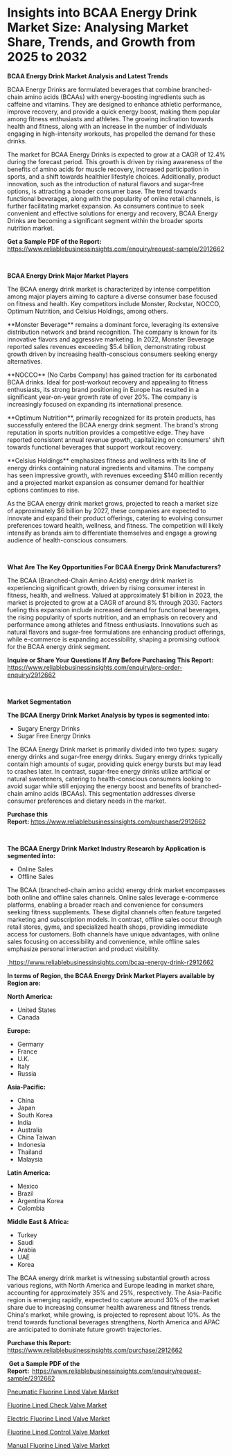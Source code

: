 <p><h1>Insights into BCAA Energy Drink Market Size: Analysing Market Share, Trends, and Growth from 2025 to 2032</h1></p><p><strong>BCAA Energy Drink Market Analysis and Latest Trends</strong></p>
<p><p>BCAA Energy Drinks are formulated beverages that combine branched-chain amino acids (BCAAs) with energy-boosting ingredients such as caffeine and vitamins. They are designed to enhance athletic performance, improve recovery, and provide a quick energy boost, making them popular among fitness enthusiasts and athletes. The growing inclination towards health and fitness, along with an increase in the number of individuals engaging in high-intensity workouts, has propelled the demand for these drinks. </p><p>The market for BCAA Energy Drinks is expected to grow at a CAGR of 12.4% during the forecast period. This growth is driven by rising awareness of the benefits of amino acids for muscle recovery, increased participation in sports, and a shift towards healthier lifestyle choices. Additionally, product innovation, such as the introduction of natural flavors and sugar-free options, is attracting a broader consumer base. The trend towards functional beverages, along with the popularity of online retail channels, is further facilitating market expansion. As consumers continue to seek convenient and effective solutions for energy and recovery, BCAA Energy Drinks are becoming a significant segment within the broader sports nutrition market.</p></p>
<p><strong>Get a Sample PDF of the Report:&nbsp;</strong> <a href="https://www.reliablebusinessinsights.com/enquiry/request-sample/2912662?utm_campaign=1873&utm_medium=2&utm_source=Github&utm_content=ia&utm_term=12032025&utm_id=bcaa-energy-drink">https://www.reliablebusinessinsights.com/enquiry/request-sample/2912662</a></p>
<p>&nbsp;</p>
<p><strong>BCAA Energy Drink Major Market Players</strong></p>
<p><p>The BCAA energy drink market is characterized by intense competition among major players aiming to capture a diverse consumer base focused on fitness and health. Key competitors include Monster, Rockstar, NOCCO, Optimum Nutrition, and Celsius Holdings, among others.</p><p>**Monster Beverage** remains a dominant force, leveraging its extensive distribution network and brand recognition. The company is known for its innovative flavors and aggressive marketing. In 2022, Monster Beverage reported sales revenues exceeding $5.4 billion, demonstrating robust growth driven by increasing health-conscious consumers seeking energy alternatives.</p><p>**NOCCO** (No Carbs Company) has gained traction for its carbonated BCAA drinks. Ideal for post-workout recovery and appealing to fitness enthusiasts, its strong brand positioning in Europe has resulted in a significant year-on-year growth rate of over 20%. The company is increasingly focused on expanding its international presence.</p><p>**Optimum Nutrition**, primarily recognized for its protein products, has successfully entered the BCAA energy drink segment. The brand's strong reputation in sports nutrition provides a competitive edge. They have reported consistent annual revenue growth, capitalizing on consumers' shift towards functional beverages that support workout recovery.</p><p>**Celsius Holdings** emphasizes fitness and wellness with its line of energy drinks containing natural ingredients and vitamins. The company has seen impressive growth, with revenues exceeding $140 million recently and a projected market expansion as consumer demand for healthier options continues to rise.</p><p>As the BCAA energy drink market grows, projected to reach a market size of approximately $6 billion by 2027, these companies are expected to innovate and expand their product offerings, catering to evolving consumer preferences toward health, wellness, and fitness. The competition will likely intensify as brands aim to differentiate themselves and engage a growing audience of health-conscious consumers.</p></p>
<p>&nbsp;</p>
<p><strong>What Are The Key Opportunities For BCAA Energy Drink Manufacturers?</strong></p>
<p><p>The BCAA (Branched-Chain Amino Acids) energy drink market is experiencing significant growth, driven by rising consumer interest in fitness, health, and wellness. Valued at approximately $1 billion in 2023, the market is projected to grow at a CAGR of around 8% through 2030. Factors fueling this expansion include increased demand for functional beverages, the rising popularity of sports nutrition, and an emphasis on recovery and performance among athletes and fitness enthusiasts. Innovations such as natural flavors and sugar-free formulations are enhancing product offerings, while e-commerce is expanding accessibility, shaping a promising outlook for the BCAA energy drink segment.</p></p>
<p><strong>Inquire or Share Your Questions If Any Before Purchasing This Report:</strong> <a href="https://www.reliablebusinessinsights.com/enquiry/pre-order-enquiry/2912662?utm_campaign=1873&utm_medium=2&utm_source=Github&utm_content=ia&utm_term=12032025&utm_id=bcaa-energy-drink">https://www.reliablebusinessinsights.com/enquiry/pre-order-enquiry/2912662</a></p>
<p>&nbsp;</p>
<p><strong>Market Segmentation</strong></p>
<p><strong>The BCAA Energy Drink Market Analysis by types is segmented into:</strong></p>
<p><ul><li>Sugary Energy Drinks</li><li>Sugar Free Energy Drinks</li></ul></p>
<p><p>The BCAA Energy Drink market is primarily divided into two types: sugary energy drinks and sugar-free energy drinks. Sugary energy drinks typically contain high amounts of sugar, providing quick energy bursts but may lead to crashes later. In contrast, sugar-free energy drinks utilize artificial or natural sweeteners, catering to health-conscious consumers looking to avoid sugar while still enjoying the energy boost and benefits of branched-chain amino acids (BCAAs). This segmentation addresses diverse consumer preferences and dietary needs in the market.</p></p>
<p><strong>Purchase this Report:&nbsp;</strong><a href="https://www.reliablebusinessinsights.com/purchase/2912662?utm_campaign=1873&utm_medium=2&utm_source=Github&utm_content=ia&utm_term=12032025&utm_id=bcaa-energy-drink">https://www.reliablebusinessinsights.com/purchase/2912662</a></p>
<p>&nbsp;</p>
<p><strong>The BCAA Energy Drink Market Industry Research by Application is segmented into:</strong></p>
<p><ul><li>Online Sales</li><li>Offline Sales</li></ul></p>
<p><p>The BCAA (branched-chain amino acids) energy drink market encompasses both online and offline sales channels. Online sales leverage e-commerce platforms, enabling a broader reach and convenience for consumers seeking fitness supplements. These digital channels often feature targeted marketing and subscription models. In contrast, offline sales occur through retail stores, gyms, and specialized health shops, providing immediate access for customers. Both channels have unique advantages, with online sales focusing on accessibility and convenience, while offline sales emphasize personal interaction and product visibility.</p></p>
<p><a href="https://www.reliablebusinessinsights.com/bcaa-energy-drink-r2912662?utm_campaign=1873&utm_medium=2&utm_source=Github&utm_content=ia&utm_term=12032025&utm_id=bcaa-energy-drink">&nbsp;https://www.reliablebusinessinsights.com/bcaa-energy-drink-r2912662</a></p>
<p><strong>In terms of Region, the BCAA Energy Drink Market Players available by Region are:</strong></p>
<p>
    <p> <strong> North America: </strong>
        <ul>
            <li>United States</li>
            <li>Canada</li>
        </ul>
        </p> 
    <p> <strong> Europe: </strong>
        <ul>
            <li>Germany</li>
            <li>France</li>
            <li>U.K.</li>
            <li>Italy</li>
            <li>Russia</li>
        </ul>
        </p> 
    <p> <strong> Asia-Pacific: </strong>
        <ul>
            <li>China</li>
            <li>Japan</li>
            <li>South Korea</li>
            <li>India</li>
            <li>Australia</li>
            <li>China Taiwan</li>
            <li>Indonesia</li>
            <li>Thailand</li>
            <li>Malaysia</li>
        </ul>
        </p> 
    <p> <strong> Latin America: </strong>
        <ul>
            <li>Mexico</li>
            <li>Brazil</li>
            <li>Argentina Korea</li>
            <li>Colombia</li>
        </ul>
        </p> 
    <p> <strong> Middle East & Africa: </strong>
        <ul>
            <li>Turkey</li>
            <li>Saudi</li>
            <li>Arabia</li>
            <li>UAE</li>
            <li>Korea</li>
        </ul>
    </p>
    </p>
<p><p>The BCAA energy drink market is witnessing substantial growth across various regions, with North America and Europe leading in market share, accounting for approximately 35% and 25%, respectively. The Asia-Pacific region is emerging rapidly, expected to capture around 30% of the market share due to increasing consumer health awareness and fitness trends. China's market, while growing, is projected to represent about 10%. As the trend towards functional beverages strengthens, North America and APAC are anticipated to dominate future growth trajectories.</p></p>
<p><strong>Purchase this Report: </strong><a href="https://www.reliablebusinessinsights.com/purchase/2912662?utm_campaign=1873&utm_medium=2&utm_source=Github&utm_content=ia&utm_term=12032025&utm_id=bcaa-energy-drink">https://www.reliablebusinessinsights.com/purchase/2912662</a></p>
<p>&nbsp;<strong>Get a Sample PDF of the Report:&nbsp;&nbsp;</strong><a href="https://www.reliablebusinessinsights.com/enquiry/request-sample/2912662?utm_campaign=1873&utm_medium=2&utm_source=Github&utm_content=ia&utm_term=12032025&utm_id=bcaa-energy-drink">https://www.reliablebusinessinsights.com/enquiry/request-sample/2912662</a></p>
<p><strong></strong></p>
<p><p><a href="https://github.com/tauchzuazoli/Market-Research-Report-List-1/blob/main/pneumatic-fluorine-lined-valve-market.md?utm_campaign=1873&utm_medium=2&utm_source=Github&utm_content=ia&utm_term=12032025&utm_id=bcaa-energy-drink">Pneumatic Fluorine Lined Valve Market</a></p><p><a href="https://github.com/yosenadhler/Market-Research-Report-List-1/blob/main/fluorine-lined-check-valve-market.md?utm_campaign=1873&utm_medium=2&utm_source=Github&utm_content=ia&utm_term=12032025&utm_id=bcaa-energy-drink">Fluorine Lined Check Valve Market</a></p><p><a href="https://github.com/abbasgwiltke/Market-Research-Report-List-1/blob/main/electric-fluorine-lined-valve-market.md?utm_campaign=1873&utm_medium=2&utm_source=Github&utm_content=ia&utm_term=12032025&utm_id=bcaa-energy-drink">Electric Fluorine Lined Valve Market</a></p><p><a href="https://github.com/zappasuccofz/Market-Research-Report-List-1/blob/main/fluorine-lined-control-valve-market.md?utm_campaign=1873&utm_medium=2&utm_source=Github&utm_content=ia&utm_term=12032025&utm_id=bcaa-energy-drink">Fluorine Lined Control Valve Market</a></p><p><a href="https://github.com/artussavasrv/Market-Research-Report-List-1/blob/main/manual-fluorine-lined-valve-market.md?utm_campaign=1873&utm_medium=2&utm_source=Github&utm_content=ia&utm_term=12032025&utm_id=bcaa-energy-drink">Manual Fluorine Lined Valve Market</a></p></p>